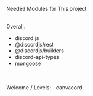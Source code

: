 Needed Modules for This project

<br>
Overall: 

 - discord.js
 - @discordjs/rest
 - @discordjs/builders
 - discord-api-types
 - mongoose
</br>
<br>
Welcome / Levels: 
 - canvacord

</br>
